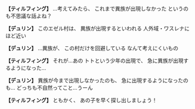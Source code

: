 
**【ティルフィング】**
…考えてみたら、
これまで異族が出現しなかった
というのも不思議な話よね？

**【デュリン】**
このエゼル村は、
異族が出現するといわれる
人外域・ワスレナにほど近い

**【デュリン】**
…異族が、
この村だけを回避している
なんて考えにくいもの

**【ティルフィング】**
それが…あの
トトという少年の出現で、
急に異族が出現するようになった…

**【デュリン】**
異族が今まで出現しなかったのも、
急に出現するようになったのも…
どっちも不自然ってこと…うーん

**【ティルフィング】**
ともかく、
あの子を早く探し出しましょう！